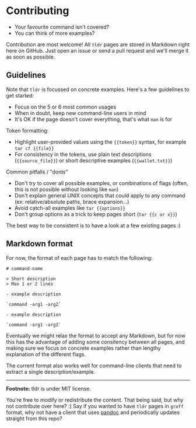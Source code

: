 # Contributing

- Your favourite command isn't covered?
- You can think of more examples?

Contribution are most welcome! All `tldr` pages are stored in Markdown right here on GitHub. Just open an issue or send a pull request and we'll merge it as soon as possible.

## Guidelines

Note that `tldr` is focussed on concrete examples.
Here's a few guidelines to get started:

- Focus on the 5 or 6 most common usages
- When in doubt, keep new command-line users in mind
- It's OK if the page doesn't cover everything, that's what `man` is for

Token formatting:

- Highlight user-provided values using the `{{token}}` syntax, for example `tar cf {{file}}`
- For consistency in the tokens, use plain text descriptions (`{{source_file}}`) or short descriptive examples (`{{wallet.txt}}`)

Common pitfalls / "donts"

- Don't try to cover all possible examples, or combinations of flags (often, this is not possible without looking like `man`)
- Don't explain general UNIX concepts that could apply to any command (ex: relative/absolute paths, brace expansion...)
- Avoid catch-all examples like `tar {{options}}`
- Don't group options as a trick to keep pages short (`tar {{c or x}}`)

The best way to be consistent is to have a look at a few existing pages :)

## Markdown format

For now, the format of each page has to match the following:

```
# command-name

> Short description
> Max 1 or 2 lines

- example description

`command -arg1 -arg2`

- example description

`command -arg1 -arg2`
```

Eventually we might relax the format to accept any Markdown, but for now this has the advantage of adding some consitency between all pages, and making sure we focus on concrete examples rather than lengthy explanation of the different flags.

The current format also works well for command-line clients that need to extract a single description/example.

---------------------------------------

**Footnote:** tldr is under MIT license.

You're free to modify or redistribute the content. That being said, but why not contribute over here? :) Say if you wanted to have `tldr` pages in `groff` format, why not have a client that uses [pandoc](http://johnmacfarlane.net/pandoc/) and periodically updates straight from this repo?
